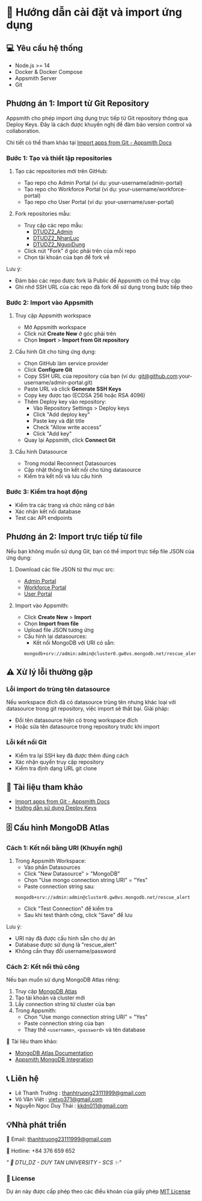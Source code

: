 # 🔧 Hướng dẫn cài đặt và import ứng dụng

## 💻 Yêu cầu hệ thống
- Node.js >= 14
- Docker & Docker Compose 
- Appsmith Server
- Git

## Phương án 1: Import từ Git Repository

Appsmith cho phép import ứng dụng trực tiếp từ Git repository thông qua Deploy Keys. Đây là cách được khuyến nghị để đảm bảo version control và collaboration.

Chi tiết có thể tham khảo tại [Import apps from Git - Appsmith Docs](https://docs.appsmith.com/advanced-concepts/version-control-with-git/import-from-repository)

### Bước 1: Tạo và thiết lập repositories

1. Tạo các repositories mới trên GitHub:
   - Tạo repo cho Admin Portal (ví dụ: your-username/admin-portal)
   - Tạo repo cho Workforce Portal (ví dụ: your-username/workforce-portal)
   - Tạo repo cho User Portal (ví dụ: your-username/user-portal)

2. Fork repositories mẫu:
   - Truy cập các repo mẫu:
     + [DTUDZ2_Admin](https://github.com/Truongpyeo/DTUDZ2_Admin)
     + [DTUDZ2_NhanLuc](https://github.com/Truongpyeo/DTUDZ2_NhanLuc)
     + [DTUDZ2_NguoiDung](https://github.com/Truongpyeo/DTUDZ2_NguoiDung)
   - Click nút "Fork" ở góc phải trên của mỗi repo
   - Chọn tài khoản của bạn để fork về

Lưu ý: 
- Đảm bảo các repo được fork là Public để Appsmith có thể truy cập
- Ghi nhớ SSH URL của các repo đã fork để sử dụng trong bước tiếp theo

### Bước 2: Import vào Appsmith

1. Truy cập Appsmith workspace
   - Mở Appsmith workspace
   - Click nút **Create New** ở góc phải trên
   - Chọn **Import** > **Import from Git repository**

2. Cấu hình Git cho từng ứng dụng:
   - Chọn GitHub làm service provider
   - Click **Configure Git**
   - Copy SSH URL của repository của bạn (ví dụ: git@github.com:your-username/admin-portal.git)
   - Paste URL và click **Generate SSH Keys**
   - Copy key được tạo (ECDSA 256 hoặc RSA 4096)
   - Thêm Deploy key vào repository:
     + Vào Repository Settings > Deploy keys
     + Click "Add deploy key"
     + Paste key và đặt title
     + Check "Allow write access"
     + Click "Add key"
   - Quay lại Appsmith, click **Connect Git**

3. Cấu hình Datasource
   - Trong modal Reconnect Datasources
   - Cập nhật thông tin kết nối cho từng datasource
   - Kiểm tra kết nối và lưu cấu hình

### Bước 3: Kiểm tra hoạt động
- Kiểm tra các trang và chức năng cơ bản
- Xác nhận kết nối database
- Test các API endpoints

## Phương án 2: Import trực tiếp từ file

Nếu bạn không muốn sử dụng Git, bạn có thể import trực tiếp file JSON của ứng dụng:

1. Download các file JSON từ thư mục src:
    - [Admin Portal](../src/DTUDZ2_Admin.json)
    - [Workforce Portal](../src/DTUDZ2_NhanLuc.json) 
    - [User Portal](../src/DTUDZ2_NguoiDung.json)

2. Import vào Appsmith:
   - Click **Create New** > **Import**
   - Chọn **Import from file**
   - Upload file JSON tương ứng
   - Cấu hình lại datasources:
     + Kết nối MongoDB với URI có sẵn:
     ```
     mongodb+srv://admin:admin@cluster0.gw0vs.mongodb.net/rescue_alert
     ```

## ⚠️ Xử lý lỗi thường gặp

### Lỗi import do trùng tên datasource
Nếu workspace đích đã có datasource trùng tên nhưng khác loại với datasource trong git repository, việc import sẽ thất bại. Giải pháp:
- Đổi tên datasource hiện có trong workspace đích
- Hoặc sửa tên datasource trong repository trước khi import

### Lỗi kết nối Git
- Kiểm tra lại SSH key đã được thêm đúng cách
- Xác nhận quyền truy cập repository
- Kiểm tra định dạng URL git clone

## 📇 Tài liệu tham khảo
- [Import apps from Git - Appsmith Docs](https://docs.appsmith.com/advanced-concepts/version-control-with-git/import-from-repository)
- [Hướng dẫn sử dụng Deploy Keys](https://docs.github.com/en/developers/overview/managing-deploy-keys)

## 🗄️ Cấu hình MongoDB Atlas

### Cách 1: Kết nối bằng URI (Khuyến nghị)

1. Trong Appsmith Workspace:
   - Vào phần Datasources
   - Click "New Datasource" > "MongoDB"
   - Chọn "Use mongo connection string URI" = "Yes"
   - Paste connection string sau:
   ```
   mongodb+srv://admin:admin@cluster0.gw0vs.mongodb.net/rescue_alert
   ```
   - Click "Test Connection" để kiểm tra
   - Sau khi test thành công, click "Save" để lưu

Lưu ý:
- URI này đã được cấu hình sẵn cho dự án
- Database được sử dụng là "rescue_alert"
- Không cần thay đổi username/password

### Cách 2: Kết nối thủ công

Nếu bạn muốn sử dụng MongoDB Atlas riêng:

1. Truy cập [MongoDB Atlas](https://www.mongodb.com/cloud/atlas/register)
2. Tạo tài khoản và cluster mới
3. Lấy connection string từ cluster của bạn
4. Trong Appsmith:
   - Chọn "Use mongo connection string URI" = "Yes" 
   - Paste connection string của bạn
   - Thay thế `<username>`, `<password>` và tên database

📇 Tài liệu tham khảo:
- [MongoDB Atlas Documentation](https://www.mongodb.com/docs/atlas/)
- [Appsmith MongoDB Integration](https://docs.appsmith.com/reference/datasources/mongodb)

## 📞 Liên hệ
- Lê Thanh Trường       :  <u>thanhtruong23111999@gmail.com</u>
- Võ Văn Việt           :  <u>vietvo371@gmail.com</u>
- Nguyễn Ngọc Duy Thái  :  <u>kkdn011@gmail.com</u>


## 💡Nhà phát triển

📧 Email: thanhtruong23111999@gmail.com

📱 Hotline: +84 376 659 652

*" 🏫 DTU_DZ - DUY TAN UNIVERSITY - SCS ✨"*
### 📝 License
Dự án này được cấp phép theo các điều khoản của giấy phép [MIT License](https://github.com/Truongpyeo/DTURelifeLink/blob/master/LICENSE)
